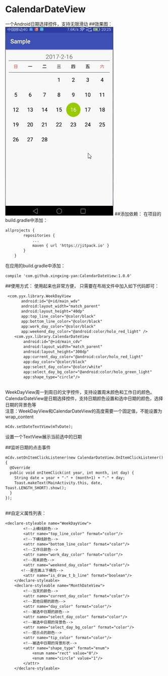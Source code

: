 # CalendarDateView
一个Android日期选择控件，支持无限滑动
##效果图：
![效果图](https://github.com/xingxing-yan/CalendarDateView/blob/master/git/CalendarDemo.gif)
##添加依赖：
在项目的build.gradle中添加：
```
allprojects {
		repositories {
			...
			maven { url 'https://jitpack.io' }
		}
	}
```
 在应用的build.gradle中添加：
 ```
 compile 'com.github.xingxing-yan:CalendarDateView:1.0.0'
 ```
##使用方式：
使用起来也非常方便， 只需要在布局文件中加入如下代码即可：
```
 <com.yyx.library.WeekDayView
       android:id="@+id/main_wdv"
       android:layout_width="match_parent"
       android:layout_height="40dp"
       app:top_line_color="@color/black"
       app:bottom_line_color="@color/black"
       app:work_day_color="@color/black"
       app:weekend_day_color="@android:color/holo_red_light" />
    <com.yyx.library.CalendarDateView
        android:id="@+id/main_cdv"
        android:layout_width="match_parent"
        android:layout_height="300dp"
        app:current_day_color="@android:color/holo_red_light"
        app:day_color="@color/black"
        app:select_day_color="@color/white"
        app:select_day_bg_color="@android:color/holo_green_light"
        app:shape_type="circle"/>
        
```
        
WeekDayView周一到周日的文字控件，支持设置周末颜色和工作日的颜色。<br/>
CalendarDateView是日期选择控件，支持日期颜色设置和选中日期的颜色，选择日期的背景色等<br/>
注意：WeekDayView和CalendarDateView的高度需要一个固定值，不能设置为wrap_content
```
mCdv.setDateTextView(mTvDate);
```

设置一个TextView展示当前选中的日期

##监听日期的点击事件

```
mCdv.setOnItemClickListener(new CalendarDateView.OnItemClickListener() {
  @Override
  public void onItemClick(int year, int month, int day) {
    String date = year + "-" + (month+1) + "-" + day;
    Toast.makeText(MainActivity.this, date, Toast.LENGTH_SHORT).show();
  }
});
   
```

##自定义属性列表：

```
<declare-styleable name="WeekDayView">
        <!--上横线颜色-->
        <attr name="top_line_color" format="color"/>
        <!--下横线颜色-->
        <attr name="bottom_line_color" format="color"/>
        <!--工作日颜色-->
        <attr name="work_day_color" format="color"/>
        <!--周末颜色-->
        <attr name="weekend_day_color" format="color"/>
       <!--是否画上下横向-->
        <attr name="is_draw_t_b_line" format="boolean"/>
    </declare-styleable>
    <declare-styleable name="MonthDateView">
        <!--当天的颜色-->
        <attr name="current_day_color" format="color"/>
        <!--其他日期的颜色-->
        <attr name="day_color" format="color"/>
        <!--被选中日期的颜色-->
        <attr name="select_day_color" format="color"/>
        <!--被选中日期的背景色-->
        <attr name="select_day_bg_color" format="color"/>
        <!--提示点的颜色-->
        <attr name="tip_color" format="color"/>
        <!--被选中日期的背景形状-->
        <attr name="shape_type" format="enum">
            <enum name="rect" value="0"/>
            <enum name="circle" value="1"/>
        </attr>
    </declare-styleable>
    
```
